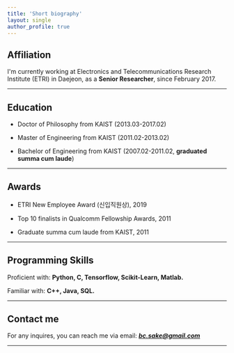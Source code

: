 ```yaml
---
title: 'Short biography'
layout: single
author_profile: true
---
```


## Affiliation

I'm currently working at Electronics and Telecommunications Research Institute (ETRI) in Daejeon, as a **Senior Researcher**, since February 2017.

---


## Education

- Doctor of Philosophy from KAIST (2013.03-2017.02)

- Master of Engineering from KAIST (2011.02-2013.02)
  
- Bachelor of Engineering from KAIST (2007.02-2011.02, **graduated summa cum laude**)

---


## Awards

- ETRI New Employee Award (신입직원상), 2019

- Top 10 finalists in Qualcomm Fellowship Awards, 2011

- Graduate summa cum laude from KAIST, 2011

---


## Programming Skills

Proficient with: **Python, C, Tensorflow, Scikit-Learn, Matlab.**

Familiar with: **C++, Java, SQL.**

---


## Contact me

For any inquires, you can reach me via email: **_[bc.sake@gmail.com](mailto:bc.sake@gmail.com)_**

---
